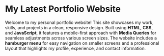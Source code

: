 # My Latest Portfolio Website

Welcome to my personal portfolio website! This site showcases my work, skills, and projects in a clean, responsive design. Built using **HTML**, **CSS**, and **JavaScript**, it features a mobile-first approach with **Media Queries** for seamless adjustments across various screen sizes. The website includes a **hamburger menu** for easy navigation on smaller screens and a professional layout that highlights my profile, experience, and contact information.